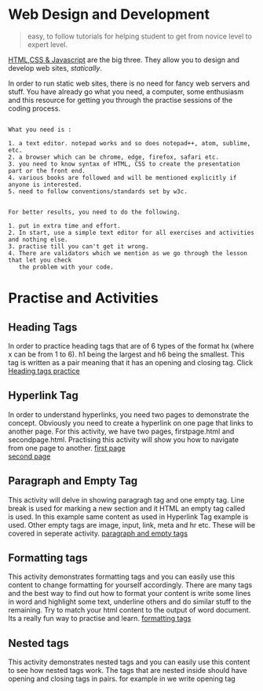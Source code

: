 # Web Design and Development


> easy, to follow tutorials for helping student to get from novice level to expert level.

[HTML,CSS & Javascript](https://www.w3schools.com/default.asp) are the big three. They allow you to design and develop web sites, *statically*.

In order to run static web sites, there is no need for fancy web servers and stuff. You have already go what you need, a computer, some enthusiasm and this resource for getting you through the practise sessions of the coding process. 
```

What you need is :

1. a text editor. notepad works and so does notepad++, atom, sublime, etc.
2. a browser which can be chrome, edge, firefox, safari etc.
3. you need to know syntax of HTML, CSS to create the presentation part or the front end.
4. various books are followed and will be mentioned explicitly if anyone is interested.
5. need to follow conventions/standards set by w3c.


For better results, you need to do the following.

1. put in extra time and effort.
2. In start, use a simple text editor for all exercises and activities and nothing else.
3. practise till you can't get it wrong.
4. There are validators which we mention as we go through the lesson that let you check 
   the problem with your code.

```
# Practise and Activities
## Heading Tags
 In order to practice heading tags that are of 6 types of the format hx (where x can be from 1 to 6). h1 being the largest and h6 being the smallest. This tag is written as a pair meaning that it has an opening and closing tag. Click [Heading tags practice](https://github.com/sikandar-shah/web-design/blob/HTML/exercise1.html) 

## Hyperlink Tag
In order to understand hyperlinks, you need two pages to demonstrate the concept. Obviously you need to create a hyperlink on one page that links to another page. For this activity, we have two pages, firstpage.html and secondpage.html. Practising this activity will show you how to navigate from one page to another.
[first page](https://github.com/sikandar-shah/web-design/blob/HTML/firstpage.html)  
[second page](https://github.com/sikandar-shah/web-design/blob/HTML/secondpage.html)

## Paragraph and Empty Tag
This activity will delve in showing paragragh tag and one empty tag. Line break is used for marking a new section and it HTML an empty tag called <br> is used. In this example same content as used in Hyperlink Tag example is used. Other empty tags are image, input, link, meta and hr etc. These will be covered in seperate activity.
[paragraph and empty tags](https://github.com/sikandar-shah/web-design/blob/HTML/paragraph.html)

## Formatting tags
This activity demonstrates formatting tags and you can easily use this content to change formatting for yourself accordingly. There are many tags and the best way to find out how to format your content is write some lines in word and highlight some text, underline others and do similar stuff to the remaining. Try to match your html content to the output of word document. Its a really fun way to practise and learn. 
[formatting tags](https://github.com/sikandar-shah/web-design/blob/HTML/formatting.html)

## Nested tags
This activity demonstrates nested tags and you can easily use this content to see how nested tags work. The tags that are nested inside should have opening and closing tags in pairs. for example in <head> we write opening tag <title> inside it and then closing title before closing head. It cant be such that you close head before closing title. There is a hiearchial order. 
[Nested tags](https://github.com/sikandar-shah/web-design/blob/HTML/nestedtag.html)
   
## Comments in HTML
This activity will enable you to learn about comments. single line and multiline comments are sometimes needed for debugging purposes. The coder also can save hints in comments in HTML.
[Comments tag](https://github.com/sikandar-shah/web-design/blob/HTML/comments.html)

## Attributes in HTML
This activity demonstrates use of attributes for HTML tags. Every tag has one or more attributes. In this section we show how to use attributes to effectively use tags.
[Attributes HTML tag](https://github.com/sikandar-shah/web-design/blob/HTML/attributes.html)
